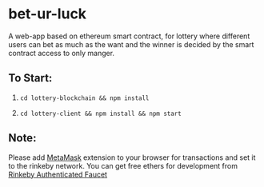 # bet-ur-luck
A web-app based on ethereum smart contract, for lottery where different users can bet as much as the want and the winner is decided by the smart contract access to only manger.

## To Start:

1. `cd lottery-blockchain && npm install`

2. `cd lottery-client && npm install && npm start `  


## Note:

Please add [MetaMask](https://metamask.io/) extension to your browser for transactions and set it to the rinkeby network.
You can get free ethers for development from [Rinkeby Authenticated Faucet](https://faucet.rinkeby.io/)
